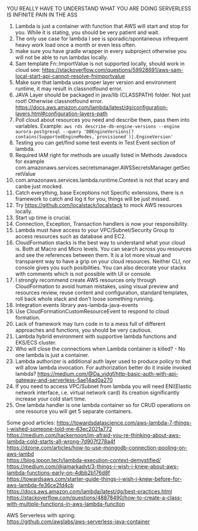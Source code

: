 YOU REALLY HAVE TO UNDERSTAND WHAT YOU ARE DOING
SERVERLESS IS INFINITE PAIN IN THE ASS

1. Lambda is just a container with function that AWS will start and stop for you. While it is stating, you should be very patient and wait. 
2. The only use case for lambda I see is sporadic/spontaneous infrequent heavy work load once a month or even less often. 
3. make sure you have gradle wrapper in every subproject otherwise you will not be able to run lambdas locally.
4. Sam template Fn::ImportValue is not supported locally, should work in cloud see: https://stackoverflow.com/questions/59928691/aws-sam-local-start-api-cannot-resolve-fnimportvalue
5. Make sure that lambda uses proper layer version and environment runtime, it may result in classnotfound error.
6. JAVA Layer should be packaged in java/lib (CLASSPATH) folder. Not just root! Otherwise classnotfound error.
   https://docs.aws.amazon.com/lambda/latest/dg/configuration-layers.html#configuration-layers-path
7. Poll cloud about resources you need and describe them, pass them into variables. Example: ``` aws rds describe-db-engine-versions --engine aurora-postgresql --query 'DBEngineVersions[?contains(SupportedEngineModes,`provisioned`)].EngineVersion' ```
8. Testing you can get/find some test events in Test Event section of lambda.
9. Required IAM right for methods are usually listed in Methods Javadocs for example com.amazonaws.services.secretsmanager.AWSSecretsManager.getSecretValue
10. com.amazonaws.services.lambda.runtime.Context is not that scary and canbe just mocked.
11. Catch everything, base Exceptions not Specific extensions, there is n framework to catch and log it for you, things will be just missed.
12. Try https://github.com/localstack/localstack to mock AWS resources locally.
13. Start up time is crucial. 
14. Connection, Exception, Transaction handlers is now your responsibility.
15. Lambda must have access to your VPC/Subnet/Security Group to access resources such as database and EC2.
16. CloudFormation stacks is the best way to understand what your cloud is. Both at Macro and Micro levels. You can search across you resources and see the references between them. It is a lot more visual and transparent way to have a grip on your cloud resources. Neither CLI, nor console gives you such posibilities. You can also decorate your stacks with comments which is not possible with UI or console.
17. I strongly recommend create AWS resources only through CloudFormation to avoid human mistakes, using visual preview and resources review, reuse content and configuration, standard templates, roll back whole stack and don't loose something running.
18. Integration events library aws-lambda-java-events 
19. Use CloudFormationCustomResourceEvent to respond to cloud formation.
20. Lack of framework may turn code in to a mess full of different approaches and functions, you should be very cautious. 
21. Lambda hybrid environment with supportive lambda functions and EKS/ECS cluster.
22. Who will close the connections when Lambda container is killed? - No one lambda is just a container.
23. Lambda authorizer is additional auth layer used to produce policy to that will allow lambda invocation. For authorization better do it inside invoked lambda? https://medium.com/@Da_vidgf/http-basic-auth-with-api-gateway-and-serverless-5ae14ad0a270 
24. If you need to access VPC/Subnet from lambda you will need ENI(Elastic network interface, i.e. virtual network card) its creation significantly increase your cold start time.
25. One lambda handler is one lambda container so for CRUD operations on one resource you will get 5 separate containers.

Some good articles:
https://towardsdatascience.com/aws-lambda-7-things-i-wished-someone-told-me-63ec2021a772  
https://medium.com/hackernoon/im-afraid-you-re-thinking-about-aws-lambda-cold-starts-all-wrong-7d907f278a4f  
https://dzone.com/articles/how-to-use-mongodb-connection-pooling-on-aws-lambd  
https://blog.ippon.tech/lambda-execution-context-demystified/  
https://medium.com/@iamarkadyt/3-things-i-wish-i-knew-about-aws-lambda-functions-early-on-4dbb2b176d8f  
https://towardsaws.com/starter-guide-things-i-wish-i-knew-before-for-aws-lambda-fe36ce2fd4cb  
https://docs.aws.amazon.com/lambda/latest/dg/best-practices.html  
https://stackoverflow.com/questions/48878490/how-to-create-a-class-with-multiple-functions-in-aws-lambda-funciton  


AWS Serverless with spring:  
https://github.com/awslabs/aws-serverless-java-container
